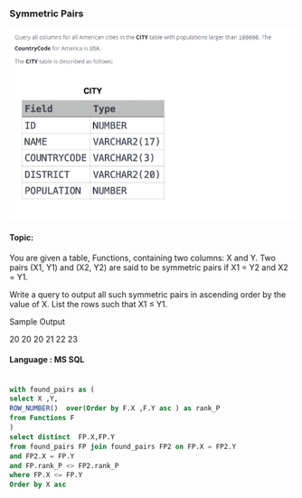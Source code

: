 ### Symmetric Pairs

<img src="../PIc/1.png" alt="solution">


#### Topic:
You are given a table, Functions, containing two columns: X and Y.
Two pairs (X1, Y1) and (X2, Y2) are said to be symmetric pairs if X1 = Y2 and X2 = Y1.

Write a query to output all such symmetric pairs in ascending order by the value of X. List the rows such that X1 ≤ Y1.

Sample Output

20 20
20 21
22 23



#### Language : MS SQL
```sql

with found_pairs as (
select X ,Y,
ROW_NUMBER()  over(Order by F.X ,F.Y asc ) as rank_P
from Functions F 
)
select distinct  FP.X,FP.Y 
from found_pairs FP join found_pairs FP2 on FP.X = FP2.Y 
and FP2.X = FP.Y
and FP.rank_P <> FP2.rank_P
where FP.X <= FP.Y
Order by X asc


```
